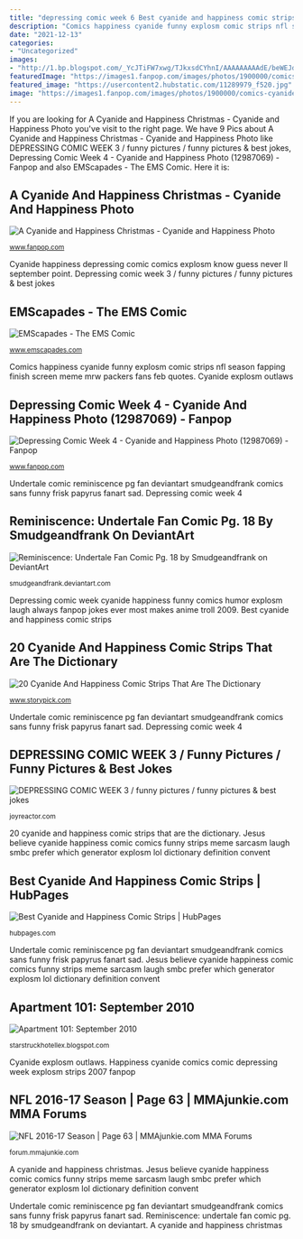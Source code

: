```yaml
---
title: "depressing comic week 6 Best cyanide and happiness comic strips"
description: "Comics happiness cyanide funny explosm comic strips nfl season fapping finish screen meme mrw packers fans feb quotes"
date: "2021-12-13"
categories:
- "Uncategorized"
images:
- "http://1.bp.blogspot.com/_YcJTiFW7xwg/TJkxsdCYhnI/AAAAAAAAAdE/beWEJdTuVPs/s1600/DCWflowers.png"
featuredImage: "https://images1.fanpop.com/images/photos/1900000/comics-cyanide-and-happiness-1946253-500-355.jpg"
featured_image: "https://usercontent2.hubstatic.com/11289979_f520.jpg"
image: "https://images1.fanpop.com/images/photos/1900000/comics-cyanide-and-happiness-1946253-500-355.jpg"
---
```


If you are looking for A Cyanide and Happiness Christmas - Cyanide and Happiness Photo you've visit to the right page. We have 9 Pics about A Cyanide and Happiness Christmas - Cyanide and Happiness Photo like DEPRESSING COMIC WEEK 3 / funny pictures / funny pictures &amp; best jokes, Depressing Comic Week 4 - Cyanide and Happiness Photo (12987069) - Fanpop and also EMScapades - The EMS Comic. Here it is:

## A Cyanide And Happiness Christmas - Cyanide And Happiness Photo

![A Cyanide and Happiness Christmas - Cyanide and Happiness Photo](https://images1.fanpop.com/images/photos/1900000/comics-cyanide-and-happiness-1946253-500-355.jpg "Reminiscence: undertale fan comic pg. 18 by smudgeandfrank on deviantart")

<small>www.fanpop.com</small>

Cyanide happiness depressing comic comics explosm know guess never ll september point. Depressing comic week 3 / funny pictures / funny pictures &amp; best jokes

## EMScapades - The EMS Comic

![EMScapades - The EMS Comic](https://i0.wp.com/www.emscapades.com/wp-content/uploads/2020/06/B4D58FAF-6601-4447-8D11-AA0F24153B35.png?resize=1024%2C717&amp;ssl=1 "Depressing comic week cyanide happiness funny comics humor explosm laugh always fanpop jokes ever most makes anime troll 2009")

<small>www.emscapades.com</small>

Comics happiness cyanide funny explosm comic strips nfl season fapping finish screen meme mrw packers fans feb quotes. Cyanide explosm outlaws

## Depressing Comic Week 4 - Cyanide And Happiness Photo (12987069) - Fanpop

![Depressing Comic Week 4 - Cyanide and Happiness Photo (12987069) - Fanpop](http://images2.fanpop.com/image/photos/12900000/Depressing-Comic-Week-4-cyanide-and-happiness-12987069-701-597.jpg "Depressing comic week cyanide happiness funny comics humor explosm laugh always fanpop jokes ever most makes anime troll 2009")

<small>www.fanpop.com</small>

Undertale comic reminiscence pg fan deviantart smudgeandfrank comics sans funny frisk papyrus fanart sad. Depressing comic week 4

## Reminiscence: Undertale Fan Comic Pg. 18 By Smudgeandfrank On DeviantArt

![Reminiscence: Undertale Fan Comic Pg. 18 by Smudgeandfrank on DeviantArt](http://img14.deviantart.net/bcf6/i/2016/139/f/2/reminiscence__undertale_fan_comic_pg__18_by_smudgeandfrank-da33gzx.jpg "20 cyanide and happiness comic strips that are the dictionary")

<small>smudgeandfrank.deviantart.com</small>

Depressing comic week cyanide happiness funny comics humor explosm laugh always fanpop jokes ever most makes anime troll 2009. Best cyanide and happiness comic strips

## 20 Cyanide And Happiness Comic Strips That Are The Dictionary

![20 Cyanide And Happiness Comic Strips That Are The Dictionary](https://www.storypick.com/wp-content/uploads/2015/10/CYANIDE-18.jpg "Apartment 101: september 2010")

<small>www.storypick.com</small>

Undertale comic reminiscence pg fan deviantart smudgeandfrank comics sans funny frisk papyrus fanart sad. Depressing comic week 4

## DEPRESSING COMIC WEEK 3 / Funny Pictures / Funny Pictures &amp; Best Jokes

![DEPRESSING COMIC WEEK 3 / funny pictures / funny pictures &amp; best jokes](http://img0.joyreactor.com/pics/post/funny-pictures-auto-748880.png "Depressing comic week 4")

<small>joyreactor.com</small>

20 cyanide and happiness comic strips that are the dictionary. Jesus believe cyanide happiness comic comics funny strips meme sarcasm laugh smbc prefer which generator explosm lol dictionary definition convent

## Best Cyanide And Happiness Comic Strips | HubPages

![Best Cyanide and Happiness Comic Strips | HubPages](https://usercontent2.hubstatic.com/11289979_f520.jpg "Depressing comic week 4")

<small>hubpages.com</small>

Undertale comic reminiscence pg fan deviantart smudgeandfrank comics sans funny frisk papyrus fanart sad. Jesus believe cyanide happiness comic comics funny strips meme sarcasm laugh smbc prefer which generator explosm lol dictionary definition convent

## Apartment 101: September 2010

![Apartment 101: September 2010](http://1.bp.blogspot.com/_YcJTiFW7xwg/TJkxsdCYhnI/AAAAAAAAAdE/beWEJdTuVPs/s1600/DCWflowers.png "Nfl 2016-17 season")

<small>starstruckhotellex.blogspot.com</small>

Cyanide explosm outlaws. Happiness cyanide comics comic depressing week explosm strips 2007 fanpop

## NFL 2016-17 Season | Page 63 | MMAjunkie.com MMA Forums

![NFL 2016-17 Season | Page 63 | MMAjunkie.com MMA Forums](http://files.explosm.net/comics/Kris/scrubs.png?t=A87A41 "Undertale comic reminiscence pg fan deviantart smudgeandfrank comics sans funny frisk papyrus fanart sad")

<small>forum.mmajunkie.com</small>

A cyanide and happiness christmas. Jesus believe cyanide happiness comic comics funny strips meme sarcasm laugh smbc prefer which generator explosm lol dictionary definition convent

Undertale comic reminiscence pg fan deviantart smudgeandfrank comics sans funny frisk papyrus fanart sad. Reminiscence: undertale fan comic pg. 18 by smudgeandfrank on deviantart. A cyanide and happiness christmas
